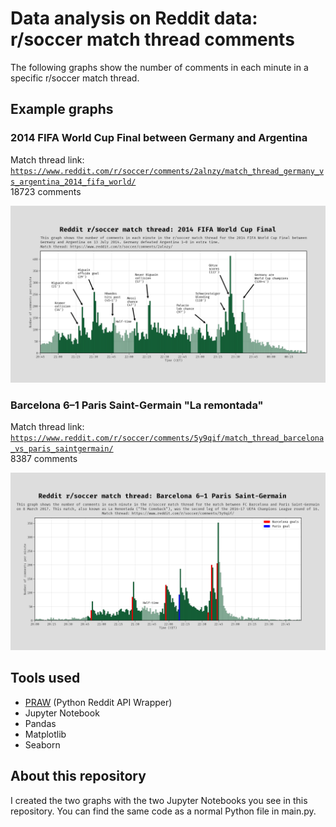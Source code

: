 # Data analysis on Reddit data: r/soccer match thread comments

The following graphs show the number of comments in each minute in a specific r/soccer match thread.

## Example graphs

### 2014 FIFA World Cup Final between Germany and Argentina

Match thread link: [``` https://www.reddit.com/r/soccer/comments/2alnzy/match_thread_germany_vs_argentina_2014_fifa_world/ ```](https://www.reddit.com/r/soccer/comments/2alnzy/match_thread_germany_vs_argentina_2014_fifa_world/) <br>
18723 comments

![2014-world-cup-final](./plots/2014_world_cup_final.png)


### Barcelona 6–1 Paris Saint-Germain "La remontada"

Match thread link: [``` https://www.reddit.com/r/soccer/comments/5y9qif/match_thread_barcelona_vs_paris_saintgermain/ ```](https://www.reddit.com/r/soccer/comments/5y9qif/match_thread_barcelona_vs_paris_saintgermain/) <br>
8387 comments

![barcelona-paris](./plots/barcelona_paris.png)

## Tools used

- [PRAW](https://praw.readthedocs.io/en/stable/) (Python Reddit API Wrapper)
- Jupyter Notebook
- Pandas
- Matplotlib
- Seaborn

## About this repository

I created the two graphs with the two Jupyter Notebooks you see in this repository. You can find the same code as a normal Python file in main.py.
